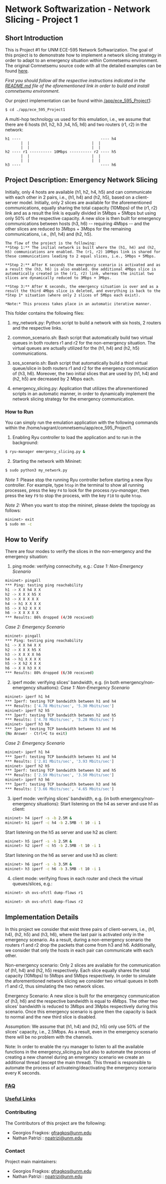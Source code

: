 # Network Softwarization - Network Slicing - Project 1 #

## Short Introduction ##
This is Project #1 for UNM ECE-595 Network Softwarization. The goal of this project is to demonstrate how to implement a network slicing strategy in order to adapt to an emergency situation within Comnetsemu environment. The original Comnetsemu source code with all the detailed examples can be found [here](https://git.comnets.net/public-repo/comnetsemu.git). 

*First you should follow all the respective instructions indicated in the [README.md](https://git.comnets.net/public-repo/comnetsemu/-/blob/master/README.md) file of the aforementioned link in order to build and install comnetsemu environment.*

Our project implementation can be found within [/app/ece_595_Project1](https://github.com/geofragkos/NetworkSoft_Project/tree/master/app/ece_595_Project1):
```bash
$ cd ./app/ece_595_Project1
```

A multi-hop technology us used for this emulation, i.e., we assume that there are 6 hosts (h1, h2, h3 ,h4, h5, h6) and two routers (r1, r2) in the network:

```text
h1 ----                                    ---- h4
       |  |                            |  |      
       |  |                            |  |
h2 ---- r1 ---------- 10Mbps ---------- r2 ---- h5
       |  |                            |  |
       |  |                            |  |
h3 ----                                    ---- h6
```

## Project Description: Emergency Network Slicing ##
Initially, only 4 hosts are available (h1, h2, h4, h5) and can communicate with each other in 2 pairs, i.e., (h1, h4) and (h2, h5), based on a client-server model. Initially, only 2 slices are available for the aforementioned communications, equally sharing the total capacity (10Mbps) of the (r1, r2) link and as a result the link is equally divided in 5Mbps + 5Mbps but using only 50% of the respective capacity. A new slice is then built for emergency communications between hosts (h3, h6) -- requiring 4Mbps -- and the other slices are reduced to 3Mbps + 3Mbps for the remaining communications, i.e., (h1, h4) and (h2, h5). 

```text
The flow of the project is the following:
**Step 1:** The initial network is built where the (h1, h4) and (h2, h5) communications are enabled. The (r1, r2) 10Mbps link is shared for these communications leading to 2 equal slices, i.e., 5Mbps + 5Mbps. 

**Step 2:** After K seconds the emergency scenario is activated and as a result the (h3, h6) is also enabled. One additional 4Mbps slice is automatically created in the (r1, r2) link, whereas the initial two slices are dynamically reduced to 3Mbps + 3Mbps.

**Step 3:** After K seconds, the emergency situation is over and as a result the third 4Mbps slice is deleted, and everything is back to the *Step 1* situation (where only 2 slices of 5Mbps each exist).

*Note:* This process takes place in an automatic iterative manner. 
```

This folder contains the following files:
1. my_network.py: Python script to build a network with six hosts, 2 routers and the respective links.

2. common_scenario.sh: Bash script that automatically build two virtual queues in both routers r1 and r2 for the non-emergency situation. The virtual queues are actually utilized for the (h1, h4) and (h2, h5) communications. 

3. sos_scenario.sh: Bash script that automatically build a third virtual queue/slice in both routers r1 and r2 for the emergency communication of (h3, h6). Moreover, the two initial slices that are used by (h1, h4) and (h2, h5) are decreased by 2 Mbps each.

4. emergency_slicing.py: Application that utilizes the aforementioned scripts in an automatic manner, in order to dynamically implement the network slicing strategy for the emergency communication.

### How to Run ###
You can simply run the emulation application with the following commands within the /home/vagrant/comnetsemu/app/ece_595_Project1.

1. Enabling Ryu controller to load the application and to run in the background:
```bash
$ ryu-manager emergency_slicing.py &
```

2. Starting the network with Mininet: 
```bash
$ sudo python3 my_network.py
```

*Note 1:* Please stop the running Ryu controller before starting a new Ryu controller. For example, type `htop` in the terminal to show all running processes, press the key `F4` to look for the process *ryu-manager*, then press the key `F9` to stop the process, with the key `F10` to quite `htop`.

*Note 2:* When you want to stop the mininet, please delete the topology as follows:
```bash
mininet> exit
$ sudo mn -c
```

## How to Verify ##
There are four modes to verify the slices in the non-emergency and the emergency situation:

1. ping mode: verifying connecitvity, e.g.:
*Case 1: Non-Emergency Scenario* 
```bash
mininet> pingall
*** Ping: testing ping reachability
h1 -> X X h4 X X 
h2 -> X X X h5 X 
h3 -> X X X X X 
h4 -> h1 X X X X
h5 -> X h2 X X X
h6 -> X X X X X
*** Results: 86% dropped (4/30 received)
```

*Case 2: Emergency Scenario* 
```bash
mininet> pingall
*** Ping: testing ping reachability
h1 -> X X h4 X X 
h2 -> X X X h5 X 
h3 -> X X X X h6 
h4 -> h1 X X X X
h5 -> X h2 X X X
h6 -> X X h3 X X
*** Results: 80% dropped (6/30 received)
```

2. iperf mode: verifying slices' bandwidth, e.g. (in both emergency/non-emergency situations):
*Case 1: Non-Emergency Scenario* 
```bash
mininet> iperf h1 h4
*** Iperf: testing TCP bandwidth between h1 and h4 
*** Results: ['4.78 Mbits/sec', '5.30 Mbits/sec']
mininet> iperf h2 h5
*** Iperf: testing TCP bandwidth between h2 and h5 
*** Results: ['4.78 Mbits/sec', '5.28 Mbits/sec']
mininet> iperf h3 h6
*** Iperf: testing TCP bandwidth between h3 and h6 
(No Answer - Ctrl+C to exit)
```


*Case 2: Emergency Scenario* 
```bash
mininet> iperf h1 h4
*** Iperf: testing TCP bandwidth between h1 and h4 
*** Results: ['2.81 Mbits/sec', '3.93 Mbits/sec']
mininet> iperf h2 h5
*** Iperf: testing TCP bandwidth between h2 and h5 
*** Results: ['2.59 Mbits/sec', '3.50 Mbits/sec']
mininet> iperf h3 h6
*** Iperf: testing TCP bandwidth between h3 and h6 
*** Results: ['3.66 Mbits/sec', '4.65 Mbits/sec']
```


3. iperf mode: verifying slices' bandwidth, e.g. (in both emergency/non-emergency situations):
Start listening on the h4 as server and use h1 as client:
```bash
mininet> h4 iperf -s -b 2.5M &
mininet> h1 iperf -c h4 -b 2.5MB -t 10 -i 1
```

Start listening on the h5 as server and use h2 as client:
```bash
mininet> h5 iperf -s -b 2.5M &
mininet> h2 iperf -c h5 -b 2.5MB -t 10 -i 1
```

Start listening on the h6 as server and use h3 as client:
```bash
mininet> h6 iperf -s -b 3.5M &
mininet> h3 iperf -c h6 -b 3.5MB -t 10 -i 1
```


4. client mode: verifying flows in each router and check the virtual queues/slices, e.g.:
```bash
mininet> sh ovs-ofctl dump-flows r1
```

```bash
mininet> sh ovs-ofctl dump-flows r2
```

## Implementation Details ##
In this project we consider that exist three pairs of client-servers, i.e., (h1, h4), (h2, h5) and (h3, h6), where the last pair is activated only in the emergency scenario. As a result, during a non-emergency scenario the routers r1 and r2 drop the packets that come from h3 and h6. Additionally, we consider that only the hosts in each pair can communicate with each other. 

Non-emergency scenario: Only 2 slices are available for the communication of (h1, h4) and (h2, h5) respectively. Each slice equally shares the total capacity (10Mbps) to 5Mbps and 5Mbps respectively. In order to simulate the aforementioned network slicing we consider two virtual queues in both r1 and r2, thus simulating the two network slices. 

Emergency Scenario: A new slice is built for the emergency communication of (h3, h6) and the respective bandwidth is equal to 4Mbps. The other two slices' bandwidth is reduced to 3Mbps and 3Mpbs respectively during this scenario. Once this emergency scenario is gone then the capacity is back to normal and the new third slice is disabled. 

Assumption: We assume that (h1, h4) and (h2, h5) only use 50% of the slices' capacity, i.e., 2.5Mbps. As a result, even in the emergency scenario there will be no problem with the channels.

Note: In order to enable the ryu manager to listen to all the available functions in the emergency_slicing.py but also to automate the process of creating a new channel during an emergency scenario we create an additional thread (except the main thread). This thread is responsible to automate the process of activateing/deactivating the emergency scenario every K seconds. 

### [FAQ](./doc/faq.md)

### [Useful Links](./doc/ref_links.md)

### Contributing

The Contributors of this project are the following:
- Georgios Fragkos: gfragkos@unm.edu 
- Nathan Patrizi  : npatrizi@unm.edu 


### Contact

Project main maintainers:

- Georgios Fragkos: gfragkos@unm.edu 
- Nathan Patrizi  : npatrizi@unm.edu 
